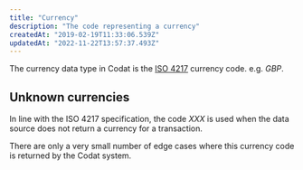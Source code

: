 ```yaml
---
title: "Currency"
description: "The code representing a currency"
createdAt: "2019-02-19T11:33:06.539Z"
updatedAt: "2022-11-22T13:57:37.493Z"
---
```


The currency data type in Codat is the [ISO 4217](https://en.wikipedia.org/wiki/ISO_4217) currency code. e.g. _GBP_.

## Unknown currencies

In line with the ISO 4217 specification, the code _XXX_ is used when the data source does not return a currency for a transaction.

There are only a very small number of edge cases where this currency code is returned by the Codat system.
